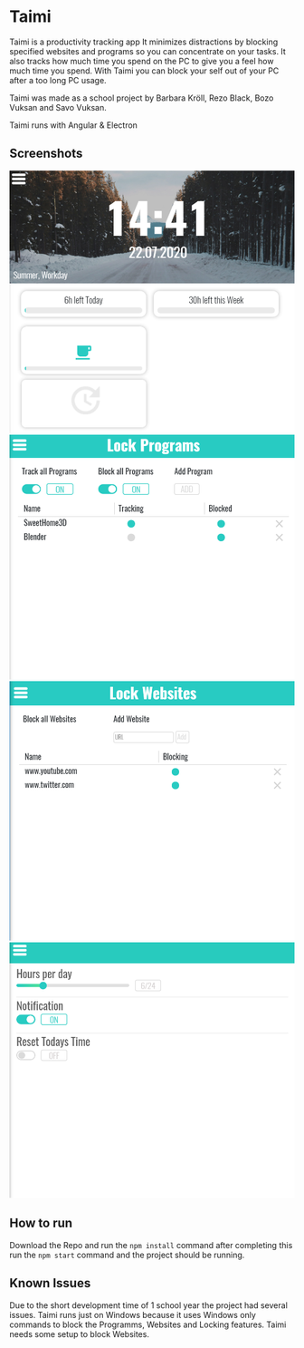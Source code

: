 # Taimi

Taimi is a productivity tracking app
It minimizes distractions by blocking specified websites and programs so you can concentrate on your tasks.
It also tracks how much time you spend on the PC to give you a feel how much time you spend.
With Taimi you can block your self out of your PC after a too long PC usage.

Taimi was made as a school project by Barbara Kröll, Rezo Black, Bozo Vuksan and Savo Vuksan.

Taimi runs with Angular & Electron

## Screenshots
![Main](https://github.com/SavoVuksan/Taimi/blob/master/images/taimi1.PNG)
![Programms](https://github.com/SavoVuksan/Taimi/blob/master/images/taimi2.PNG)
![Websites](https://github.com/SavoVuksan/Taimi/blob/master/images/taimi3.PNG)
![Settings](https://github.com/SavoVuksan/Taimi/blob/master/images/taimi4.PNG)
## How to run
Download the Repo and run the 
`npm install` command
after completing this run the
`npm start` command and the project should be running.

## Known Issues
Due to the short development time of 1 school year the project had several issues.
Taimi runs just on Windows because it uses Windows only commands to block the Programms, Websites and Locking features.
Taimi needs some setup to block Websites.
